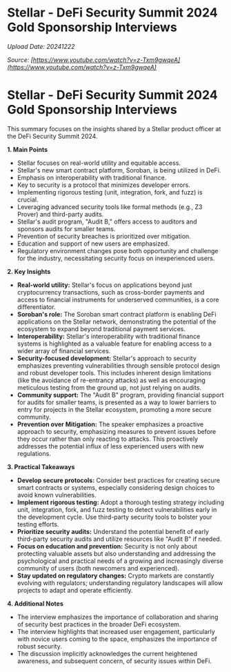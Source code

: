 # Stellar - DeFi Security Summit 2024 Gold Sponsorship Interviews

*Upload Date: 20241222*

*Source: [https://www.youtube.com/watch?v=z-Txm9gwqeA](https://www.youtube.com/watch?v=z-Txm9gwqeA)*

# Stellar - DeFi Security Summit 2024 Gold Sponsorship Interviews

This summary focuses on the insights shared by a Stellar product officer at the DeFi Security Summit 2024.

**1. Main Points**

* Stellar focuses on real-world utility and equitable access.
* Stellar's new smart contract platform, Soroban, is being utilized in DeFi.
* Emphasis on interoperability with traditional finance.
* Key to security is a protocol that minimizes developer errors.
* Implementing rigorous testing (unit, integration, fork, and fuzz) is crucial.
* Leveraging advanced security tools like formal methods (e.g., Z3 Prover) and third-party audits.
* Stellar's audit program, "Audit B," offers access to auditors and sponsors audits for smaller teams.
* Prevention of security breaches is prioritized over mitigation.
*  Education and support of new users are emphasized.
* Regulatory environment changes pose both opportunity and challenge for the industry, necessitating security focus on inexperienced users.

**2. Key Insights**

* **Real-world utility:** Stellar's focus on applications beyond just cryptocurrency transactions, such as cross-border payments and access to financial instruments for underserved communities, is a core differentiator.
* **Soroban's role:** The Soroban smart contract platform is enabling DeFi applications on the Stellar network, demonstrating the potential of the ecosystem to expand beyond traditional payment services.
* **Interoperability:** Stellar's interoperability with traditional finance systems is highlighted as a valuable feature for enabling access to a wider array of financial services.
* **Security-focused development:**  Stellar's approach to security emphasizes preventing vulnerabilities through sensible protocol design and robust developer tools.  This includes inherent design limitations (like the avoidance of re-entrancy attacks) as well as encouraging meticulous testing from the ground up, not just relying on audits.
* **Community support:**  The "Audit B" program, providing financial support for audits for smaller teams, is presented as a way to lower barriers to entry for projects in the Stellar ecosystem, promoting a more secure community.
* **Prevention over Mitigation:** The speaker emphasizes a proactive approach to security, emphasizing measures to prevent issues before they occur rather than only reacting to attacks. This proactively addresses the potential influx of less experienced users with new regulations.


**3. Practical Takeaways**

* **Develop secure protocols:**  Consider best practices for creating secure smart contracts or systems, especially considering design choices to avoid known vulnerabilities.
* **Implement rigorous testing:** Adopt a thorough testing strategy including unit, integration, fork, and fuzz testing to detect vulnerabilities early in the development cycle. Use third-party security tools to bolster your testing efforts.
* **Prioritize security audits:** Understand the potential benefit of early third-party security audits and utilize resources like "Audit B" if needed.
* **Focus on education and prevention:**  Security is not only about protecting valuable assets but also understanding and addressing the psychological and practical needs of a growing and increasingly diverse community of users (both newcomers and experienced).
* **Stay updated on regulatory changes:** Crypto markets are constantly evolving with regulators; understanding regulatory landscapes will allow projects to adapt and operate efficiently.

**4. Additional Notes**

* The interview emphasizes the importance of collaboration and sharing of security best practices in the broader DeFi ecosystem.
* The interview highlights that increased user engagement, particularly with novice users coming to the space, emphasizes the importance of robust security.
* The discussion implicitly acknowledges the current heightened awareness, and subsequent concern, of security issues within DeFi.